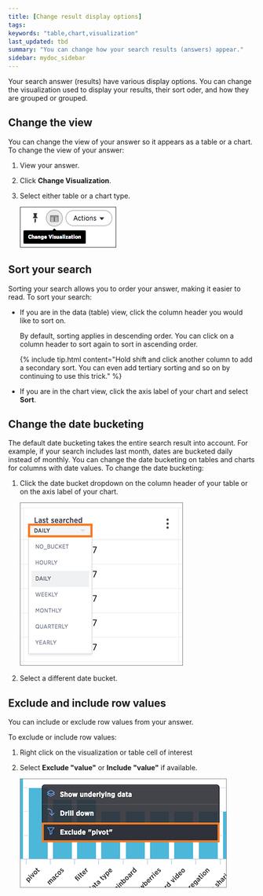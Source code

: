 ```yaml
---
title: [Change result display options]
tags:
keywords: "table,chart,visualization"
last_updated: tbd
summary: "You can change how your search results (answers) appear."
sidebar: mydoc_sidebar
---
```

Your search answer (results) have various display options. You can change the visualization used to display your results, their sort oder, and how they are grouped or grouped.

## Change the view

You can change the view of your answer so it appears as a table or a chart. To change the view of your answer:

1. View your answer.
2. Click **Change Visualization**.
3. Select either table or a chart type.

     ![](/pages/images/toggle_between_views.png "Toggle between the two views")


## Sort your search

Sorting your search allows you to order your answer, making it easier to read. To sort your search:

* If you are in the data (table) view, click the column header you would like to sort on.

   By default, sorting applies in descending order. You can click on a column header to sort again to sort in ascending order.

   {% include tip.html content="Hold shift and click another column to add a secondary sort. You can even add tertiary sorting and so on by continuing to use this trick." %}

* If you are in the chart view, click the axis label of your chart and select **Sort**.


## Change the date bucketing

The default date bucketing takes the entire search result into account. For example, if your search includes last month, dates are bucketed daily instead of monthly. You can change the date bucketing on tables and charts for columns with date values. To change the date bucketing:

1. Click the date bucket dropdown on the column header of your table or on the axis label of your chart.

     ![](/pages/images/date_bucketing_dropdown.png "Date bucketing chooser")

2. Select a different date bucket.


## Exclude and include row values

You can include or exclude row values from your answer.

To exclude or include row values:

1. Right click on the visualization or table cell of interest
2. Select **Exclude "value"** or **Include "value"** if available.

     ![](/pages/images/exclude.png "Exclude value option") 
